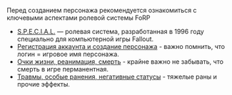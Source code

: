 Перед созданием персонажа рекомендуется ознакомиться с ключевыми аспектами ролевой системы FoRP

- [S.P.E.C.I.A.L.](/info/start/special/) — ролевая система, разработанная в 1996 году специально для компьютерной игры Fallout.
- [Регистрация аккаунта и создание персонажа](/info/start/reg) - важно помнить, что логин = игровое имя персонажа.
- [Очки жизни, реанимация, cмерть](/info/start/hp) - крайне важно не забывать, что смерть в игре перманентная.
- [Травмы, особые ранения, негативные статусы](/info/start/status) - тяжелые раны и прочие эффекты.

